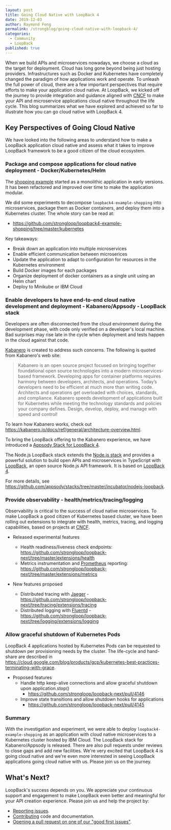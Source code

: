 ```yaml
---
layout: post
title: Going Cloud Native with LoopBack 4
date: 2019-12-03
author: Raymond Feng
permalink: /strongblog/going-cloud-native-with-loopback-4/
categories:
  - Community
  - LoopBack
published: true
---
```


When we build APIs and microservices nowadays, we choose a cloud as the target for deployment. Cloud has long gone beyond being just hosting providers. Infrastructures such as Docker and Kubernetes have completely changed the paradigm of how applications work and operate. To unleash the full power of cloud, there are a few important perspectives that require efforts to make your application cloud native. At LoopBack, we kicked off the journey to provide integration and guidance aligned with [CNCF](https://www.cncf.io/) to make your API and microservice applications cloud native throughout the life cycle. This blog summarizes what we have explored and achieved so far to illustrate how you can go cloud native with LoopBack 4.

<!--more-->

## Key Perspectives of Going Cloud Native

We have looked into the following areas to understand how to make a LoopBack application cloud native and assess what it takes to improve LoopBack framework to be a good citizen of the cloud ecosystem.

### Package and compose applications for cloud native deployment - Docker/Kubernetes/Helm

The [shopping example](https://github.com/strongloop/loopback4-example-shopping) started as a monolithic application in early versions. It has been refactored and improved over time to make the application modular.

We did some experiments to decompose `loopback4-example-shopping` into microservices, package them as Docker containers, and deploy them into a Kubernetes cluster. The whole story can be read at:

- https://github.com/strongloop/loopback4-example-shopping/tree/master/kubernetes

Key takeaways:

- Break down an application into multiple microservices
- Enable efficient communication between microserices
- Update the application to adapt to configuration for resources in the Kubernetes environment
- Build Docker images for each packages
- Organize deployment of docker containers as a single unit using an Helm chart
- Deploy to Minikube or IBM Cloud

### Enable developers to have end-to-end cloud native development and deployment - Kabanero/Appsody - LoopBack stack

Developers are often disconnected from the cloud environment during the development phase, with code only verified on a developer's local machine. Bad surprises may rise late in the cycle when deployment and tests happen in the cloud against that code.

[Kabanero](https://kabanero.io/) is created to address such concerns. The following is quoted from Kabanero's web site:

> Kabanero is an open source project focused on bringing together foundational open source technologies into a modern microservices-based framework. Developing apps for container platforms requires harmony between developers, architects, and operations. Today’s developers need to be efficient at much more than writing code. Architects and operations get overloaded with choices, standards, and compliance. Kabanero speeds development of applications built for Kubernetes while meeting the technology standards and policies your company defines. Design, develop, deploy, and manage with speed and control!

To learn how Kabanero works, check out https://kabanero.io/docs/ref/general/architecture-overview.html.

To bring the LoopBack offering to the Kabanero experience, we have introduced a [Appsody Stack for LoopBack 4](https://github.com/appsody/stacks/tree/master/incubator/nodejs-loopback).

The Node.js LoopBack stack extends the [Node.js stack](https://github.com/appsody/stacks/tree/master/incubator/nodejs) and provides a powerful solution to build open APIs and microservices in TypeScript with [LoopBack](https://loopback.io/), an open source Node.js API framework. It is based on [LoopBack 4](https://github.com/strongloop/loopback-next).

For more details, see https://github.com/appsody/stacks/tree/master/incubator/nodejs-loopback.

### Provide observability - health/metrics/tracing/logging

Observability is critical to the success of cloud native microservices. To make LoopBack a good citizen of Kubernetes based cluster, we have been rolling out extensions to integrate with health, metrics, tracing, and logging capabilities, based on projects at [CNCF](https://cncf.io).

- Released experimental features

  - Health readiness/liveness check endpoints: https://github.com/strongloop/loopback-next/tree/master/extensions/health
  - Metrics instrumentation and [Prometheus](https://prometheus.io/) reporting: https://github.com/strongloop/loopback-next/tree/master/extensions/metrics

- New features proposed

  - Distributed tracing with [Jaeger](https://www.jaegertracing.io/) - https://github.com/strongloop/loopback-next/tree/tracing/extensions/tracing
  - Distributed logging with [Fluentd](https://www.fluentd.org/) - https://github.com/strongloop/loopback-next/tree/logging/extensions/logging

### Allow graceful shutdown of Kubernetes Pods

LoopBack 4 applications hosted by Kubernetes Pods can be requested to shutdown per provisioning needs by the cluster. The life-cycle and hand-share are described in https://cloud.google.com/blog/products/gcp/kubernetes-best-practices-terminating-with-grace.

- Proposed features
  - Handle http keep-alive connections and allow graceful shutdown upon application.stop()
    - https://github.com/strongloop/loopback-next/pull/4146
  - Improve state transitions and allow shutdown hooks for applications
    - https://github.com/strongloop/loopback-next/pull/4145

### Summary

With the investigation and experiment, we were able to deploy `loopback4-example-shopping` as an application with cloud native microservices to a Kubernetes cluster hosted by IBM Cloud. The LoopBack stack for Kabanero/Appsody is released. There are also pull requests under reviews to close gaps and add new facilities. We're very excited that LoopBack 4 is going cloud native and we're even more interested in seeing LoopBack applications going cloud native with us. Please join us on the journey.

## What's Next?

LoopBack's success depends on you. We appreciate your continuous support and engagement to make LoopBack even better and meaningful for your API creation experience. Please join us and help the project by:

- [Reporting issues](https://github.com/strongloop/loopback-next/issues).
- [Contributing](https://github.com/strongloop/loopback-next/blob/master/docs/CONTRIBUTING.md)
  code and documentation.
- [Opening a pull request on one of our "good first issues"](https://github.com/strongloop/loopback-next/labels/good%20first%20issue).
